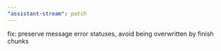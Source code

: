 ```yaml
---
"assistant-stream": patch
---
```


fix: preserve message error statuses, avoid being overwritten by finish chunks
